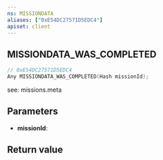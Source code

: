 ```yaml
---
ns: MISSIONDATA
aliases: ["0xE54DC27571D5EDC4"]
apiset: client
---
```

## MISSIONDATA_WAS_COMPLETED

```c
// 0xE54DC27571D5EDC4
Any MISSIONDATA_WAS_COMPLETED(Hash missionId);
```

see: missions.meta

## Parameters
* **missionId**:

## Return value

